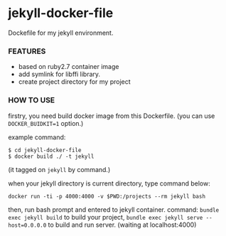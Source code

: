 # jekyll-docker-file
Dockefile for my jekyll environment.

### FEATURES

- based on ruby2.7 container image
- add symlink for libffi library.
- create project directory for my project

### HOW TO USE

firstry, you need build docker image from this Dockerfile.
(you can use `DOCKER_BUIDKIT=1` option.)

example command:

```
$ cd jekyll-docker-file
$ docker build ./ -t jekyll
```
(it tagged on `jekyll` by command.)

when your jekyll directory is current directory, type command below:

```
docker run -ti -p 4000:4000 -v $PWD:/projects --rm jekyll bash
```

then, run bash prompt and entered to jekyll container.
command: `bundle exec jekyll build` to build your project, `bundle exec jekyll serve --host=0.0.0.0` to build and run server. (waiting at localhost:4000)
